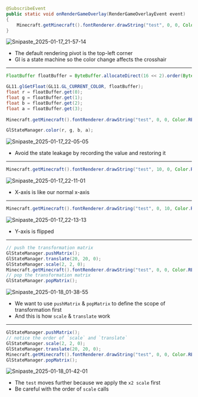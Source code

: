 ```java
@SubscribeEvent
public static void onRenderGameOverlay(RenderGameOverlayEvent event)
{
    Minecraft.getMinecraft().fontRenderer.drawString("test", 0, 0, Color.RED.getRGB());
}
```
![Snipaste_2025-01-17_21-57-14](https://github.com/user-attachments/assets/f1e94383-8c6e-4cd3-8805-f9884385caa8)

- The default rendering pivot is the top-left corner
- Gl is a state machine so the color change affects the crosshair

***

```java
FloatBuffer floatBuffer = ByteBuffer.allocateDirect(16 << 2).order(ByteOrder.nativeOrder()).asFloatBuffer();

GL11.glGetFloat(GL11.GL_CURRENT_COLOR, floatBuffer);
float r = floatBuffer.get(0);
float g = floatBuffer.get(1);
float b = floatBuffer.get(2);
float a = floatBuffer.get(3);
        
Minecraft.getMinecraft().fontRenderer.drawString("test", 0, 0, Color.RED.getRGB());

GlStateManager.color(r, g, b, a);
```
![Snipaste_2025-01-17_22-05-05](https://github.com/user-attachments/assets/4e1f492e-bcbe-4173-b1eb-588004763fd0)

- Avoid the state leakage by recording the value and restoring it

***

```java
Minecraft.getMinecraft().fontRenderer.drawString("test", 10, 0, Color.RED.getRGB());
```
![Snipaste_2025-01-17_22-11-01](https://github.com/user-attachments/assets/7ea812b4-23f4-4fa1-bf35-9403b353a06a)

- X-axis is like our normal x-axis

***

```java
Minecraft.getMinecraft().fontRenderer.drawString("test", 0, 10, Color.RED.getRGB());
```
![Snipaste_2025-01-17_22-13-13](https://github.com/user-attachments/assets/f3b16f41-6482-4b44-87f6-6c4180aa03bb)

- Y-axis is flipped

***

```java
// push the transformation matrix
GlStateManager.pushMatrix();
GlStateManager.translate(20, 20, 0);
GlStateManager.scale(2, 2, 0);
Minecraft.getMinecraft().fontRenderer.drawString("test", 0, 0, Color.RED.getRGB());
// pop the transformation matrix
GlStateManager.popMatrix();
```

![Snipaste_2025-01-18_01-38-55](https://github.com/user-attachments/assets/81e69100-d2db-4a7b-970a-fe862beae427)

- We want to use `pushMatrix` & `popMatrix` to define the scope of transformation first
- And this is how `scale` & `translate` work

***

```java
GlStateManager.pushMatrix();
// notice the order of `scale` and `translate`
GlStateManager.scale(2, 2, 0);
GlStateManager.translate(20, 20, 0);
Minecraft.getMinecraft().fontRenderer.drawString("test", 0, 0, Color.RED.getRGB());
GlStateManager.popMatrix();
```

![Snipaste_2025-01-18_01-42-01](https://github.com/user-attachments/assets/0da12f25-363c-43c4-8ab3-3889e65bf84c)

- The `test` moves further because we apply the `x2 scale` first
- Be careful with the order of `scale` calls

